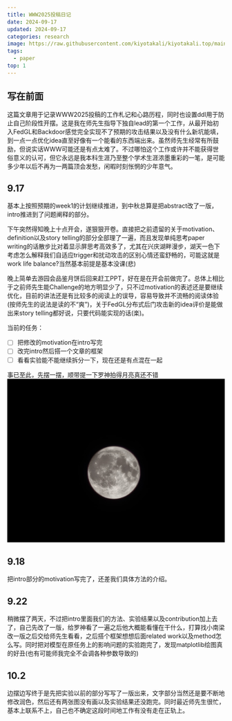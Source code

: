 ```yaml
---
title: WWW2025投稿日记
date: 2024-09-17
updated: 2024-09-17
categories: research
image: https://raw.githubusercontent.com/kiyotakali/kiyotakali.top/main/pic_back/cateng0.webp
tags:
  - paper
top: 1
---
```


## 写在前面
这篇文章用于记录WWW2025投稿的工作札记和心路历程，同时也设置ddl用于防止自己阶段性开摆。这是我在师先生指导下独自lead的第一个工作，从最开始初入FedGL和Backdoor感觉完全实现不了预期的攻击结果以及没有什么新坑能填，到一点一点优化idea直至好像有一个能看的东西端出来。虽然师先生经常有所鼓励，但说实话WWW可能还是有点太难了。不过哪怕这个工作或许并不能获得世俗意义的认可，但它永远是我本科生涯乃至整个学术生涯浓墨重彩的一笔，是可能多少年以后不再为一两篇顶会发愁，闲暇时刻怅惘的少年意气。

## 9.17
基本上按照预期的week1的计划继续推进，到中秋总算是把abstract改了一版，intro推进到了问题阐释的部分。

下午突然得知晚上十点开会，遂狠狠开卷。直接把之前遗留的关于motivation、definition以及story telling的部分全部理了一遍，而且发现单纯思考paper writing的话散步比对着显示屏思考高效多了，尤其在兴庆湖畔漫步，湖天一色下考虑怎么解释我们自适应trigger和扰动攻击的区别心情还蛮舒畅的，可能这就是work life balance?当然基本前提是基本没课(悲)

晚上简单去游园会品鉴月饼后回来赶工PPT，好在是在开会前做完了。总体上相比于之前师先生能Challenge的地方明显少了，只不过motivation的表述还是要继续优化，目前的讲法还是有比较多的阅读上的误导，容易导致并不流畅的阅读体验(按师先生的说法是读的不“爽”)，关于FedGL分布式后门攻击新的idea评价是能做出来story telling都好说，只要代码能实现的话(楽)。

当前的任务：
- [ ] 把修改的motivation在intro写完
- [ ] 改完intro然后搭一个文章的框架
- [ ] 看看实验能不能继续拆分一下，现在还是有点混在一起

事已至此，先摆一摆，顺带提一下罗神拍得月亮真还不错
![moon.jpg](./moon.jpg)

## 9.18
把intro部分的motivation写完了，还差我们具体方法的介绍。

## 9.22
稍微摆了两天，不过把intro里面我们的方法、实验结果以及contribution加上去了，自己先改了一版，给罗神看了一遍之后他大概能看懂在干什么，打算找小南梁改一版之后交给师先生看看，之后搭个框架想想后面related work以及method怎么写。同时把对模型在原任务上的影响问题的实验跑完了，发现matplotlib绘图真的好丑(也有可能师我完全不会调各种参数导致的)

## 10.2
边摆边写终于是先把实验以前的部分写写了一版出来，文字部分当然还是要不断地修改润色，然后还有两张图没有画以及实验结果还没跑完。同时最近师先生很忙，基本上联系不上，自己也不确定这段时间地工作有没有走在正轨上。